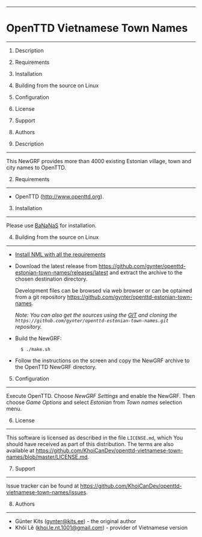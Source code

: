 ------------------------------------------------------------------------
OpenTTD Vietnamese Town Names
========================================================================
------------------------------------------------------------------------

1.  Description
2.  Requirements
3.  Installation
4.  Building from the source on Linux
5.  Configuration
6.  License
7.  Support
8.  Authors

1. Description
--------------

This NewGRF provides more than 4000 existing Estonian village, town and
city names to OpenTTD.

2. Requirements
---------------

- OpenTTD (<http://www.openttd.org>).

3. Installation
---------------

Please use [BaNaNaS](http://bananas.openttd.org) for installation.

4. Building from the source on Linux
------------------------------------

- [Install NML with all the requirements](http://newgrf-specs.tt-wiki.net/wiki/NML:Getting_started#Linux)
- Download the latest release from
<https://github.com/gynter/openttd-estonian-town-names/releases/latest>
and extract the archive to the chosen destination directory.

    Development files can be browsed via web browser or can be optained
    from a git repository <https://github.com/gynter/openttd-estonian-town-names>.

    *Note: You can also get the sources using the
    [GIT](http://git-scm.com/book/en/Getting-Started-Installing-Git) and
    cloning the `https://github.com/gynter/openttd-estonian-town-names.git` repository.*

- Build the NewGRF:

        $ ./make.sh

- Follow the instructions on the screen and copy the NewGRF archive to
  the OpenTTD NewGRF directory.

5. Configuration
----------------

Execute OpenTTD. Choose *NewGRF Settings* and enable the NewGRF. Then
choose *Game Options* and select *Estonian* from *Town names*
selection menu.

6. License
----------

This software is licensed as described in the file `LICENSE.md`, which
You should have received as part of this distribution. The terms are
also available at
<https://github.com/KhoiCanDev/openttd-vietnamese-town-names/blob/master/LICENSE.md>.

7. Support
----------

Issue tracker can be found at
<https://github.com/KhoiCanDev/openttd-vietnamese-town-names/issues>.

8. Authors
----------

- Günter Kits (gynter@kits.ee) - the original author
- Khôi Lê (khoi.le.nt.1001@gmail.com) - provider of Vietnamese version
